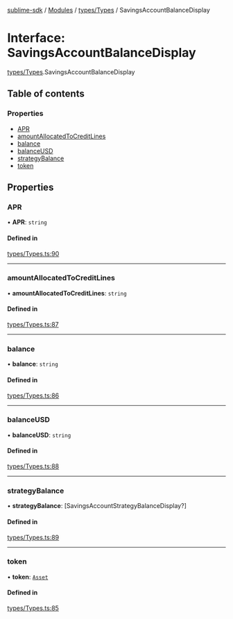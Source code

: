 [sublime-sdk](../README.md) / [Modules](../modules.md) / [types/Types](../modules/types_Types.md) / SavingsAccountBalanceDisplay

# Interface: SavingsAccountBalanceDisplay

[types/Types](../modules/types_Types.md).SavingsAccountBalanceDisplay

## Table of contents

### Properties

- [APR](types_Types.SavingsAccountBalanceDisplay.md#apr)
- [amountAllocatedToCreditLines](types_Types.SavingsAccountBalanceDisplay.md#amountallocatedtocreditlines)
- [balance](types_Types.SavingsAccountBalanceDisplay.md#balance)
- [balanceUSD](types_Types.SavingsAccountBalanceDisplay.md#balanceusd)
- [strategyBalance](types_Types.SavingsAccountBalanceDisplay.md#strategybalance)
- [token](types_Types.SavingsAccountBalanceDisplay.md#token)

## Properties

### APR

• **APR**: `string`

#### Defined in

[types/Types.ts:90](https://github.com/sublime-finance/sublime-sdk/blob/e03df8a/src/types/Types.ts#L90)

___

### amountAllocatedToCreditLines

• **amountAllocatedToCreditLines**: `string`

#### Defined in

[types/Types.ts:87](https://github.com/sublime-finance/sublime-sdk/blob/e03df8a/src/types/Types.ts#L87)

___

### balance

• **balance**: `string`

#### Defined in

[types/Types.ts:86](https://github.com/sublime-finance/sublime-sdk/blob/e03df8a/src/types/Types.ts#L86)

___

### balanceUSD

• **balanceUSD**: `string`

#### Defined in

[types/Types.ts:88](https://github.com/sublime-finance/sublime-sdk/blob/e03df8a/src/types/Types.ts#L88)

___

### strategyBalance

• **strategyBalance**: [SavingsAccountStrategyBalanceDisplay?]

#### Defined in

[types/Types.ts:89](https://github.com/sublime-finance/sublime-sdk/blob/e03df8a/src/types/Types.ts#L89)

___

### token

• **token**: [`Asset`](types_Types.Asset.md)

#### Defined in

[types/Types.ts:85](https://github.com/sublime-finance/sublime-sdk/blob/e03df8a/src/types/Types.ts#L85)
